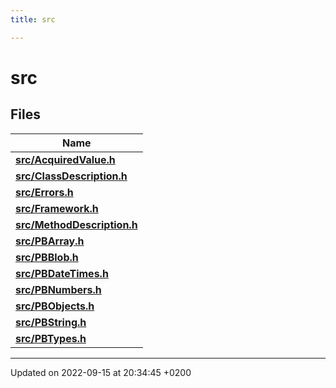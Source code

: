 ```yaml
---
title: src

---
```


# src



## Files

| Name           |
| -------------- |
| **[src/AcquiredValue.h](/docs/doxygen/Files/AcquiredValue_8h.md#file-acquiredvalue.h)**  |
| **[src/ClassDescription.h](/docs/doxygen/Files/ClassDescription_8h.md#file-classdescription.h)**  |
| **[src/Errors.h](/docs/doxygen/Files/Errors_8h.md#file-errors.h)**  |
| **[src/Framework.h](/docs/doxygen/Files/Framework_8h.md#file-framework.h)**  |
| **[src/MethodDescription.h](/docs/doxygen/Files/MethodDescription_8h.md#file-methoddescription.h)**  |
| **[src/PBArray.h](/docs/doxygen/Files/PBArray_8h.md#file-pbarray.h)**  |
| **[src/PBBlob.h](/docs/doxygen/Files/PBBlob_8h.md#file-pbblob.h)**  |
| **[src/PBDateTimes.h](/docs/doxygen/Files/PBDateTimes_8h.md#file-pbdatetimes.h)**  |
| **[src/PBNumbers.h](/docs/doxygen/Files/PBNumbers_8h.md#file-pbnumbers.h)**  |
| **[src/PBObjects.h](/docs/doxygen/Files/PBObjects_8h.md#file-pbobjects.h)**  |
| **[src/PBString.h](/docs/doxygen/Files/PBString_8h.md#file-pbstring.h)**  |
| **[src/PBTypes.h](/docs/doxygen/Files/PBTypes_8h.md#file-pbtypes.h)**  |






-------------------------------

Updated on 2022-09-15 at 20:34:45 +0200
